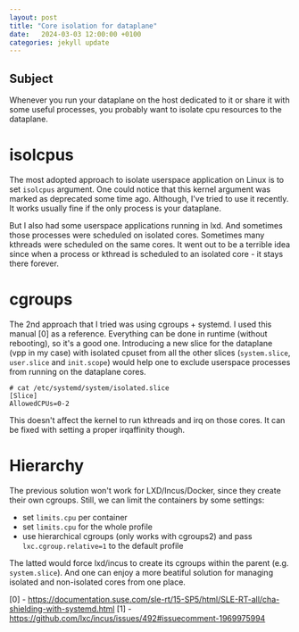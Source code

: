 ```yaml
---
layout: post
title: "Core isolation for dataplane"
date:   2024-03-03 12:00:00 +0100
categories: jekyll update
---
```


## Subject
Whenever you run your dataplane on the host dedicated to it or share it with some useful processes, you probably want to isolate cpu resources to the dataplane. 

# isolcpus
The most adopted approach to isolate userspace application on Linux is to set `isolcpus` argument. One could notice that this kernel argument was marked as deprecated some time ago. Although, I've tried to use it recently. It works usually fine if the only process is your dataplane.

But I also had some userspace applications running in lxd. And sometimes those processes were scheduled on isolated cores. Sometimes many kthreads were scheduled on the same cores. It went out to be a terrible idea since when a process or kthread is scheduled to an isolated core - it stays there forever.

# cgroups
The 2nd approach that I tried was using cgroups + systemd. I used this manual [0] as a reference. Everything can be done in runtime (without rebooting), so it's a good one. Introducing a new slice for the dataplane (vpp in my case) with isolated cpuset from all the other slices (`system.slice`, `user.slice` and `init.scope`) would help one to exclude userspace processes from running on the dataplane cores.

```
# cat /etc/systemd/system/isolated.slice
[Slice]
AllowedCPUs=0-2
```

This doesn't affect the kernel to run kthreads and irq on those cores. It can be fixed with setting a proper irqaffinity though.

# Hierarchy
The previous solution won't work for LXD/Incus/Docker, since they create their own cgroups. Still, we can limit the containers by some settings:
* set `limits.cpu` per container
* set `limits.cpu` for the whole profile
* use hierarchical cgroups (only works with cgroups2) and pass `lxc.cgroup.relative=1` to the default profile

The latted would force lxd/incus to create its cgroups within the parent (e.g. `system.slice`). And one can enjoy a more beatiful solution for managing isolated and non-isolated cores from one place.

[0] - https://documentation.suse.com/sle-rt/15-SP5/html/SLE-RT-all/cha-shielding-with-systemd.html
[1] - https://github.com/lxc/incus/issues/492#issuecomment-1969975994
